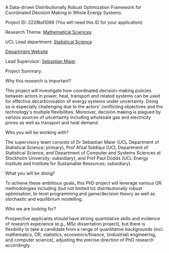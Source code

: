 A Data-driven Distributionally Robust Optimization Framework for Coordinated Decision Making in Whole Energy Systems

Project ID: 2228bd1086
(You will need this ID for your application)

Research Theme: [Mathematical Sciences](../themes/mathematical-sciences.md)

UCL Lead department: [Statistical Science](../departments/statistical-science.md)

[Department Website](https://www.ucl.ac.uk/statistics)

Lead Supervisor: [Sebastian Maier](https://iris.ucl.ac.uk/iris/browse/profile?upi=SMAIE19)

Project Summary:

Why this research is important?
 
 This project will investigate how coordinated decision-making policies between actors in power, heat, transport and related systems can be used for effective decarbonisation of energy systems under uncertainty. Doing so is especially challenging due to the actors' conflicting objectives and the technology's multiple flexibilities. Moreover, decision making is plagued by various sources of uncertainty including wholesale gas and electricity prices as well as transport and heat demand.
 
 Who you will be working with?
 
 The supervisory team consists of Dr Sebastian Maier (UCL Department of Statistical Science; primary), Prof Afzal Siddiqui (UCL Department of Statistical Science, and Department of Computer and Systems Sciences at Stockholm University; subsidiary), and Prof Paul Dodds (UCL Energy Institute and Institute for Sustainable Resources; subsidiary).
 
 What you will be doing?
 
 To achieve these ambitious goals, this PhD project will leverage various OR methodologies including (but not limited to) distributionally robust optimisation, bi-level programming and game/decision theory as well as stochastic and equilibrium modelling.
 
 Who we are looking for?
 
 Prospective applicants should have strong quantitative skills and evidence of research experience (e.g., MSc dissertation project), but there is flexibility to take a candidate from a range of quantitative backgrounds (incl. mathematics, OR, statistics, economics/finance, (industrial) engineering, and computer science), adjusting the precise direction of PhD research accordingly.